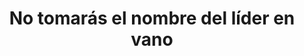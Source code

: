 ---
title: '2. No tomarás el nombre del líder en vano'
description: 'El nombre del líder debe ser invocado con solemnidad y seriedad, reservándose para ocasiones importantes y relevantes.'
image: 'assets/mandamientos/biblia.png'
weight: 2
---